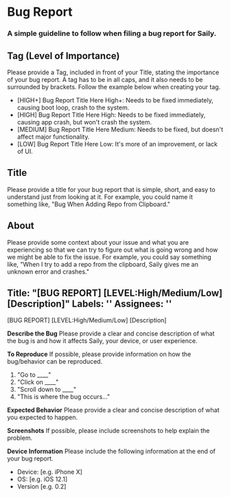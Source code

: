 # Bug Report
### A simple guideline to follow when filing a bug report for Saily.

## Tag (Level of Importance)
Please provide a Tag, included in front of your Title, stating the importance of your bug report. A tag has 
to be in all caps, and it also needs to be surrounded by brackets. Follow the example below when creating your tag.

- [HIGH+] Bug Report Title Here
High+: Needs to be fixed immediately, causing boot loop, crash to the system.
- [HIGH] Bug Report Title Here
High: Needs to be fixed immediately, causing app crash, but won't crash the system.
- [MEDIUM] Bug Report Title Here
Medium: Needs to be fixed, but doesn't affect major functionality.
- [LOW] Bug Report Title Here
Low: It's more of an improvement, or lack of UI.


## Title 
Please provide a title for your bug report that is simple, short, and easy to understand just from looking
at it. For example, you could name it something like, "Bug When Adding Repo from Clipboard."

## About
Please provide some context about your issue and what you are experiencing so that we can try to figure out
what is going wrong and how we might be able to fix the issue. For example, you could say something like,
"When I try to add a repo from the clipboard, Saily gives me an unknown error and crashes."

Title: "[BUG REPORT] [LEVEL:High/Medium/Low] [Description]"
Labels: ''
Assignees: ''
-

[BUG REPORT] [LEVEL:High/Medium/Low] [Description]

**Describe the Bug**
Please provide a clear and concise description of what the bug is and how it affects Saily, your device, or user experience.

**To Reproduce**
If possible, please provide information on how the bug/behavior can be reproduced.
1. "Go to ____"
2. "Click on ____"
3. "Scroll down to ____"
4. "This is where the bug occurs..."

**Expected Behavior**
Please provide a clear and concise description of what you expected to happen.

**Screenshots**
If possible, please include screenshots to help explain the problem.

**Device Information**
Please include the following information at the end of your bug report.
 - Device: [e.g. iPhone X]
 - OS: [e.g. iOS 12.1]
 - Version [e.g. 0.2]
